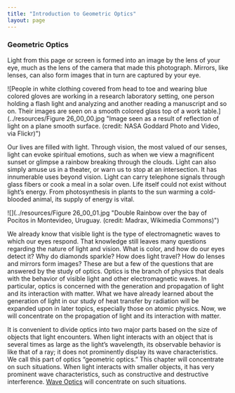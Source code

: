 ```yaml
---
title: "Introduction to Geometric Optics"
layout: page
---
```


### Geometric Optics

Light from this page or screen is formed into an image by the lens of your eye,
much as the lens of the camera that made this photograph. Mirrors, like lenses,
can also form images that in turn are captured by your eye.

![People in white clothing covered from head to toe and wearing blue colored gloves are working in a research laboratory setting, one person holding a flash light and analyzing and another reading a manuscript and so on. Their images are seen on a smooth colored glass top of a work table.](../resources/Figure 26_00_00.jpg "Image seen as a result of reflection of light on a plane smooth surface. (credit: NASA Goddard Photo and Video, via Flickr)")

Our lives are filled with light. Through vision, the most valued of our senses,
light can evoke spiritual emotions, such as when we view a magnificent sunset or
glimpse a rainbow breaking through the clouds. Light can also simply amuse us in
a theater, or warn us to stop at an intersection. It has innumerable uses beyond
vision. Light can carry telephone signals through glass fibers or cook a meal in
a solar oven. Life itself could not exist without light’s energy. From
photosynthesis in plants to the sun warming a cold-blooded animal, its supply of
energy is vital.

![](../resources/Figure 26_00_01.jpg "Double Rainbow over the bay of Pocitos in Montevideo, Uruguay. (credit: Madrax, Wikimedia Commons)")

We already know that visible light is the type of electromagnetic waves to which
our eyes respond. That knowledge still leaves many questions regarding the
nature of light and vision. What is color, and how do our eyes detect it? Why do
diamonds sparkle? How does light travel? How do lenses and mirrors form images?
These are but a few of the questions that are answered by the study of optics.
Optics is the branch of physics that deals with the behavior of visible light
and other electromagnetic waves. In particular, optics is concerned with the
generation and propagation of light and its interaction with matter. What we
have already learned about the generation of light in our study of heat transfer
by radiation will be expanded upon in later topics, especially those on atomic
physics. Now, we will concentrate on the propagation of light and its
interaction with matter.

It is convenient to divide optics into two major parts based on the size of
objects that light encounters. When light interacts with an object that is
several times as large as the light’s wavelength, its observable behavior is
like that of a ray; it does not prominently display its wave characteristics. We
call this part of optics “geometric optics.” This chapter will concentrate on
such situations. When light interacts with smaller objects, it has very
prominent wave characteristics, such as constructive and destructive
interference. [Wave Optics](/m42496) will concentrate on such situations.
